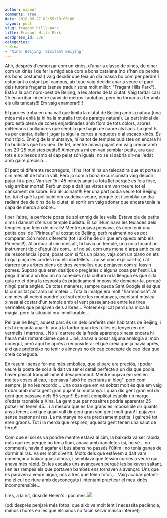 ```yaml
---
author: napbuf
comments: true
date: 2010-09-27 02:55:18+00:00
layout: post
slug: fragant-hills-park
title: Fragant Hills Park
wordpress_id: 336
categories:
- Xina
- 'Xina: Beijing: Visitant Beijing'
---
```


Ahir, després d'esmorzar com un xinès, d'anar a classe de xinès, de dinar com un xinès i de fer la migdiada com a bona catalana (no s'han de perdre els bons costums!!) vaig decidir que feia un dia massa bo com per perdre'l estudiant o estant pel campus, així que vaig decidir anar a veure el parc dels turons fragants (sense traduir sona molt millor: "Fragant Hills Park"). Està a la part nord-oest de Beijing, a les afores de la ciutat. Vaig tardar casi 2h en arribar-hi entre canvi de metros i autobús, però ho tornaria a fer amb els ulls tancats!!! Em vaig enamorar!!!!

El parc es troba en una vall que limita la ciutat de Beijing amb la natura (una mica més enllà ja hi ha la muralla i tot és paratge natural). La part inicial del parc està plena de zones enjardinades amb flors de tots colors, arbres mil·lenaris i pollancres que sembla que hagin de caure als llacs. La gent hi va per cantar, ballar i jugar ja sigui a cartes a raquetes o al escacs xinès. És molt típic. Enmig de la muntanya, hi ha tot de temples budistes on encara hi ha budistes que hi viuen. De fet, mentre anava pujant em vaig creuar amb uns 20-25 budistes petits!! Almenys a mi em van semblar petits, ara que tots els xinesos amb el cap pelat són iguals, no sé si sabria dir-ne l'edat amb gaire precisió...

El parc té diferents recorreguts, i fins i tot hi ha un telecadira que et porta al cim més alt de tota la vall. Però jo com a bona excursionista vaig decidir pujar-hi a peu. Van ser 1h i 45 minuts anant a tota llet perquè es feia fosc, vaig arribar morta!! Però un cop a dalt les vistes em van treure tot el cansament de sobre. Era al·lucinant!!! Per una part podia veure tot Beijing; bé, tot el què la pol·lució em va deixar veure, perquè tot i semblar un dia radiant des de dins de la ciutat, al sortir em vaig adonar que encara tenia la capa de merda a sobre...

I per l'altre, la perfecte posta de sol enmig de les valls. Estava ple de petits cims i damunt d'ells un temple budista. El sol il·luminava les teulades dels temples que feien de miralls! Mentre pujava pensava, és com tenir una petita dosi de "Pirineus" al costat de Beijing, però realment no es pot comparar. Són móns diferents (tot i així he de dir que em quedo amb els Pirineus!!). Al arribar al cim més alt, hi havia un temple, una noia tocant un instrument típic d'aquí (és com... uf no sé, com una mena d'arpa amb caixa de ressonància i pont, posat com si fós un piano, vaja com un piano on ets tu qui pinça les cordes i no els martellets... no sé com explicar-ho) i al darrere uns arbres plens de tires vermelles que penjaven com si fossin pomes. Suposo que eren desitjos o pregàries o alguna cosa per l'estil. La pega d'anar a un lloc on no coneixes ni la cultura ni la llengua és que si la guia no et dóna la resposta és pràcticament impossible demanar-la, perquè ningú parla anglès. De totes maneres, sempre queda Sant Google si és que la curiositat pot amb un mateix... Tota la imatge era molt "harmoniosa". Al cim més alt veient pondre's el sol entre les muntanyes, escoltant música xinesa al costat d'un temple amb el vent passejant-se entre les tires vermelles que penjaven dels arbres... Potser explicat perd una mica la màgia, però la situació era immillorable...

Pel què he llegit, aquest parc és un dels preferits dels habitants de Beijing, i els hi encanta anar-hi ara a la tardor quan les fulles es tenyeixen de vermells i marrons... No si darrere de la freda aparença xinesa encara hi haurà més romanticisme que a... bé, anava a posar alguna analogia al món conegut, però aquí he après a reconsiderar el què creia que ja havia après, així que prefereixo no tenir o almenys no dir cap concepte de cap idea que creia coneguda.

En resum i sense fer-me més embolics, que el parc era preciós, i poder veure la posta de sol allà dalt va ser el detall perfecte a un dia que podia haver passat tranquil·lament desapercebut. Mentre pujava em venien moltes coses al cap, i pensava "això ho escriuràs al blog", però com sempre, ja no les recordo... Una cosa que em va sobtat molt és que em vaig trobar amb molta gent gran pujant la muntanya. I quan dic gent gran vol dir gent que passava dels 65 segur!! És molt complicat establir un marge d'edats raonable a Xina. La gent que per nosaltres podria aparentar 25 potser en tenen 45... i a mesura que es fan grans és impossible dir quants anys tenen, així que quan vull dir gent gran són gent molt gran! I pujaven sense bastons ni res. La muntanya no era precisament petita, i gairebé tot eren graons. Tot i la merda que respiren, aquesta gent tenen una salut de ferro!!

Com que el sol es va pondre mentre estava al cim, la baixada va ser ràpida, més que res perquè no tenia llum, anava amb xancletes (sí, ho sé... no comment), havia d'agafar el bús abans no passés l'últim i no tenia ganes de dormir al ras. Va ser molt divertit. Molts dels que estàvem a dalt vam començar a baixar quasi alhora, i semblava que féssim curses a veure qui anava més ràpid. En les escales uns avançaven perquè les baixaven saltant, i en les rampes els que portaven bambes ens tornaven a avançar. Uns que es paraven a veure aigua, uns altres que feien fotos,... Vaig acabar petant-me el cul de riure amb desconeguts i intentant practicar el meu xinès incomprensible...

I res, a la nit, dosi de Helen's i poc més.[![](http://napbuf.files.wordpress.com/2010/09/img_4240.jpg)](http://napbuf.files.wordpress.com/2010/09/img_4240.jpg)

(pd: després penjaré més fotos, que això va molt lent i necessita paciència, mimos i hores en les que els xinos no facin servir massa internet)
